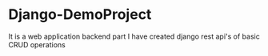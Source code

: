 # Django-DemoProject
It is a web application backend part  I have created  django rest api's of basic CRUD operations 
